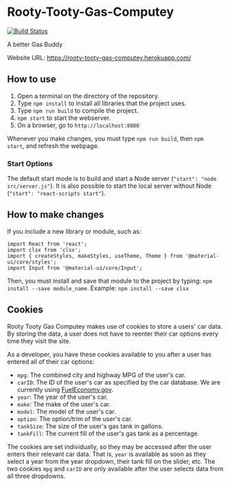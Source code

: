 # Rooty-Tooty-Gas-Computey

[![Build Status](https://travis-ci.com/Magnum-Opus-2-0/Rooty-Tooty-Gas-Computey.svg?branch=master)](https://travis-ci.com/Magnum-Opus-2-0/Rooty-Tooty-Gas-Computey)

A better Gas Buddy

Website URL: https://rooty-tooty-gas-computey.herokuapp.com/

## How to use
1. Open a terminal on the directory of the repository.
2. Type `npm install` to install all libraries that the project uses.
3. Type `npm run build` to compile the project.
4. `npm start` to start the webserver.
5. On a browser, go to `http://localhost:8080`

Whenever you make changes, you must type `npm run build`, then `npm start`, and refresh the webpage.

### Start Options
The default start mode is to build and start a Node server (`"start": "node src/server.js"`).
It is also possible to start the local server without Node (`"start": "react-scripts start"`).

## How to make changes

If you include a new library or module, such as:

```
import React from 'react';
import clsx from 'clsx';
import { createStyles, makeStyles, useTheme, Theme } from '@material-ui/core/styles';
import Input from '@material-ui/core/Input';
```

Then, you must install and save that module to the project by typing: `npm install --save module_name`. Example: `npm install --save clsx`

## Cookies
Rooty Tooty Gas Computey makes use of cookies to store a users' car data. By storing the data, a
user does not have to reenter their car options every time they visit the site.

As a developer, you have these cookies available to you after a user has entered all of their
car options:
- `mpg`: The combined city and highway MPG of the user's car.
- `carID`: The ID of the user's car as specified by the car database. We are currently using
    [FuelEconomy.gov](https://www.fueleconomy.gov/feg/ws/).
- `year`: The year of the user's car.
- `make`: The make of the user's car.
- `model`: The model of the user's car.
- `option`: The option/trim of the user's car.
- `tankSize`: The size of the user's gas tank in gallons.
- `tankFill`: The current fill of the user's gas tank as a percentage.

The cookies are set individually, so they may be accessed after the user enters their relevant car
data. That is, `year` is available as soon as they select a year from the year dropdown, their
tank fill on the slider, etc. The two cookies `mpg` and `carID` are only available after the user
selects data from all three dropdowns.
